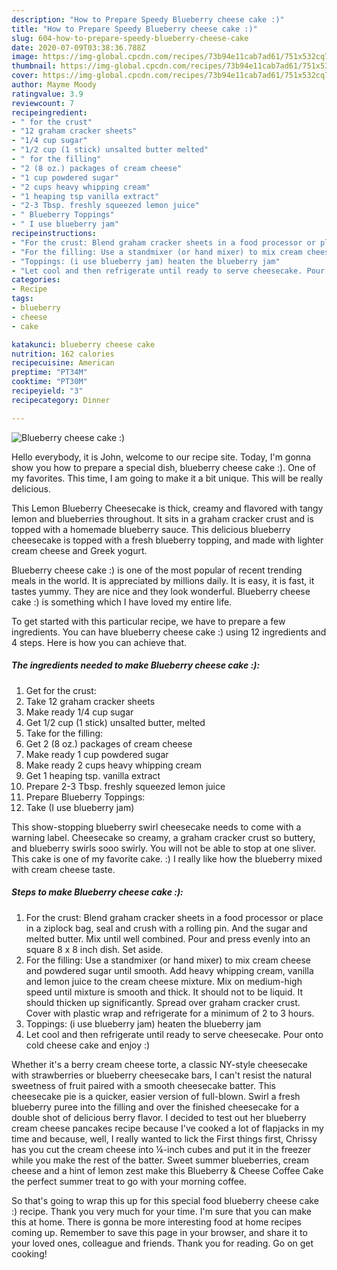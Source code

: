 ```yaml
---
description: "How to Prepare Speedy Blueberry cheese cake :)"
title: "How to Prepare Speedy Blueberry cheese cake :)"
slug: 604-how-to-prepare-speedy-blueberry-cheese-cake
date: 2020-07-09T03:38:36.788Z
image: https://img-global.cpcdn.com/recipes/73b94e11cab7ad61/751x532cq70/blueberry-cheese-cake-recipe-main-photo.jpg
thumbnail: https://img-global.cpcdn.com/recipes/73b94e11cab7ad61/751x532cq70/blueberry-cheese-cake-recipe-main-photo.jpg
cover: https://img-global.cpcdn.com/recipes/73b94e11cab7ad61/751x532cq70/blueberry-cheese-cake-recipe-main-photo.jpg
author: Mayme Moody
ratingvalue: 3.9
reviewcount: 7
recipeingredient:
- " for the crust"
- "12 graham cracker sheets"
- "1/4 cup sugar"
- "1/2 cup (1 stick) unsalted butter melted"
- " for the filling"
- "2 (8 oz.) packages of cream cheese"
- "1 cup powdered sugar"
- "2 cups heavy whipping cream"
- "1 heaping tsp vanilla extract"
- "2-3 Tbsp. freshly squeezed lemon juice"
- " Blueberry Toppings"
- " I use blueberry jam"
recipeinstructions:
- "For the crust: Blend graham cracker sheets in a food processor or place in a ziplock bag, seal and crush with a rolling pin. And the sugar and melted butter. Mix until well combined. Pour and press evenly into an square 8 x 8 inch dish. Set aside."
- "For the filling: Use a standmixer (or hand mixer) to mix cream cheese and powdered sugar until smooth. Add heavy whipping cream, vanilla and lemon juice to the cream cheese mixture. Mix on medium-high speed until mixture is smooth and thick. It should not to be liquid. It should thicken up significantly. Spread over graham cracker crust. Cover with plastic wrap and refrigerate for a minimum of 2 to 3 hours."
- "Toppings: (i use blueberry jam) heaten the blueberry jam"
- "Let cool and then refrigerate until ready to serve cheesecake. Pour onto cold cheese cake and enjoy :)"
categories:
- Recipe
tags:
- blueberry
- cheese
- cake

katakunci: blueberry cheese cake 
nutrition: 162 calories
recipecuisine: American
preptime: "PT34M"
cooktime: "PT30M"
recipeyield: "3"
recipecategory: Dinner

---
```



![Blueberry cheese cake :)](https://img-global.cpcdn.com/recipes/73b94e11cab7ad61/751x532cq70/blueberry-cheese-cake-recipe-main-photo.jpg)

Hello everybody, it is John, welcome to our recipe site. Today, I'm gonna show you how to prepare a special dish, blueberry cheese cake :). One of my favorites. This time, I am going to make it a bit unique. This will be really delicious.

This Lemon Blueberry Cheesecake is thick, creamy and flavored with tangy lemon and blueberries throughout. It sits in a graham cracker crust and is topped with a homemade blueberry sauce. This delicious blueberry cheesecake is topped with a fresh blueberry topping, and made with lighter cream cheese and Greek yogurt.

Blueberry cheese cake :) is one of the most popular of recent trending meals in the world. It is appreciated by millions daily. It is easy, it is fast, it tastes yummy. They are nice and they look wonderful. Blueberry cheese cake :) is something which I have loved my entire life.


To get started with this particular recipe, we have to prepare a few ingredients. You can have blueberry cheese cake :) using 12 ingredients and 4 steps. Here is how you can achieve that.

<!--inarticleads1-->

##### The ingredients needed to make Blueberry cheese cake :):

1. Get  for the crust:
1. Take 12 graham cracker sheets
1. Make ready 1/4 cup sugar
1. Get 1/2 cup (1 stick) unsalted butter, melted
1. Take  for the filling:
1. Get 2 (8 oz.) packages of cream cheese
1. Make ready 1 cup powdered sugar
1. Make ready 2 cups heavy whipping cream
1. Get 1 heaping tsp. vanilla extract
1. Prepare 2-3 Tbsp. freshly squeezed lemon juice
1. Prepare  Blueberry Toppings:
1. Take  (I use blueberry jam)


This show-stopping blueberry swirl cheesecake needs to come with a warning label. Cheesecake so creamy, a graham cracker crust so buttery, and blueberry swirls sooo swirly. You will not be able to stop at one sliver. This cake is one of my favorite cake. :) I really like how the blueberry mixed with cream cheese taste. 

<!--inarticleads2-->

##### Steps to make Blueberry cheese cake :):

1. For the crust: Blend graham cracker sheets in a food processor or place in a ziplock bag, seal and crush with a rolling pin. And the sugar and melted butter. Mix until well combined. Pour and press evenly into an square 8 x 8 inch dish. Set aside.
1. For the filling: Use a standmixer (or hand mixer) to mix cream cheese and powdered sugar until smooth. Add heavy whipping cream, vanilla and lemon juice to the cream cheese mixture. Mix on medium-high speed until mixture is smooth and thick. It should not to be liquid. It should thicken up significantly. Spread over graham cracker crust. Cover with plastic wrap and refrigerate for a minimum of 2 to 3 hours.
1. Toppings: (i use blueberry jam) heaten the blueberry jam
1. Let cool and then refrigerate until ready to serve cheesecake. Pour onto cold cheese cake and enjoy :)


Whether it&#39;s a berry cream cheese torte, a classic NY-style cheesecake with strawberries or blueberry cheesecake bars, I can&#39;t resist the natural sweetness of fruit paired with a smooth cheesecake batter. This cheesecake pie is a quicker, easier version of full-blown. Swirl a fresh blueberry puree into the filling and over the finished cheesecake for a double shot of delicious berry flavor. I decided to test out her blueberry cream cheese pancakes recipe because I&#39;ve cooked a lot of flapjacks in my time and because, well, I really wanted to lick the First things first, Chrissy has you cut the cream cheese into ¼-inch cubes and put it in the freezer while you make the rest of the batter. Sweet summer blueberries, cream cheese and a hint of lemon zest make this Blueberry &amp; Cheese Coffee Cake the perfect summer treat to go with your morning coffee. 

So that's going to wrap this up for this special food blueberry cheese cake :) recipe. Thank you very much for your time. I'm sure that you can make this at home. There is gonna be more interesting food at home recipes coming up. Remember to save this page in your browser, and share it to your loved ones, colleague and friends. Thank you for reading. Go on get cooking!
